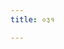 ```yaml
---
title: ०३१

---
```

<div class="js_include" url="vetAla-panchavimshatikA/024.md"  newLevelForH1="2" includeTitle="false"> </div>